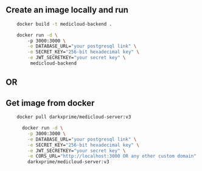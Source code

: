 ## Create an image locally and run

```bash
    docker build -t medicloud-backend .
```

```bash
    docker run -d \ 
        -p 3000:3000 \
        -e DATABASE_URL="your postgresql link" \
        -e SECRET_KEY="256-bit hexadecimal key" \
        -e JWT_SECRETKEY="your secret key" \
         medicloud-backend
```

## OR

## Get image from docker

```bash
    docker pull darkxprime/medicloud-server:v3
```

```bash
      docker run -d \
        -p 3000:3000 \
        -e DATABASE_URL="your postgresql link" \
        -e SECRET_KEY="256-bit hexadecimal key" \
        -e JWT_SECRETKEY="your secret key" \
        -e CORS_URL="http://localhost:3000 OR any other custom domain" \
        darkxprime/medicloud-server:v3
```
